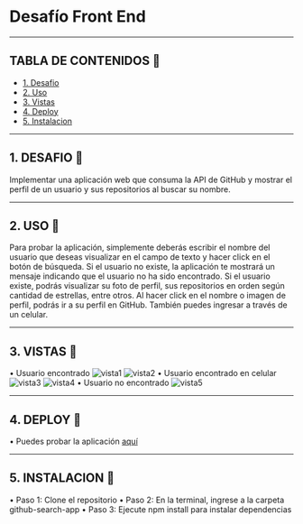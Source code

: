 # Desafío Front End

***
## TABLA DE CONTENIDOS :scroll: <br> 
* [1. Desafio](##1-DESAFIO)
* [2. Uso](##2-USO)
* [3. Vistas](##3-VISTAS)
* [4. Deploy](##4-DEPLOY)
* [5. Instalacion](##5-INSTALACION)
***
## 1. DESAFIO :pencil:
Implementar una aplicación web que consuma la API de GitHub y mostrar el perfil de un usuario y 
sus repositorios al buscar su nombre.
***    
## 2. USO :pencil:
Para probar la aplicación, simplemente deberás escribir el nombre del usuario que deseas visualizar
en el campo de texto y hacer click en el botón de búsqueda. Si el usuario no existe, la aplicación
te mostrará un mensaje indicando que el usuario no ha sido encontrado. Si el usuario existe, podrás
visualizar su foto de perfil, sus repositorios en orden según cantidad de estrellas, entre otros.
Al hacer click en el nombre o imagen de perfil, podrás ir a su perfil en GitHub.
También puedes ingresar a través de un celular.
***  
## 3. VISTAS :pencil:
• Usuario encontrado
![vista1](/src/img/userFound1.PNG)
![vista2](/src/img/userFound1.PNG) 
• Usuario encontrado en celular
![vista3](/src/img/userFoundCellphone1.PNG)
![vista4](/src/img/userFoundCellphone2.PNG) 
• Usuario no encontrado 
![vista5](/src/img/userNotFound.PNG) 
*** 
## 4. DEPLOY :pencil:
• Puedes probar la aplicación [aquí](link)
***    
## 5. INSTALACION :pencil:
• Paso 1: Clone el repositorio
• Paso 2: En la terminal, ingrese a la carpeta github-search-app
• Paso 3: Ejecute npm install para instalar dependencias

